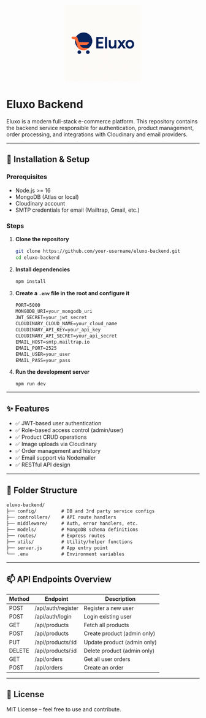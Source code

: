 <p align="center">
  <img src="./assets/eluxo-logo.png" alt="Eluxo Logo" width="200"/>
</p>

# Eluxo Backend

Eluxo is a modern full-stack e-commerce platform. This repository contains the backend service responsible for authentication, product management, order processing, and integrations with Cloudinary and email providers.

---

## 🧰 Installation & Setup

### Prerequisites

- Node.js >= 16
- MongoDB (Atlas or local)
- Cloudinary account
- SMTP credentials for email (Mailtrap, Gmail, etc.)

### Steps

1. **Clone the repository**

   ```bash
   git clone https://github.com/your-username/eluxo-backend.git
   cd eluxo-backend
   ```

2. **Install dependencies**

   ```bash
   npm install
   ```

3. **Create a `.env` file in the root and configure it**

   ```
   PORT=5000
   MONGODB_URI=your_mongodb_uri
   JWT_SECRET=your_jwt_secret
   CLOUDINARY_CLOUD_NAME=your_cloud_name
   CLOUDINARY_API_KEY=your_api_key
   CLOUDINARY_API_SECRET=your_api_secret
   EMAIL_HOST=smtp.mailtrap.io
   EMAIL_PORT=2525
   EMAIL_USER=your_user
   EMAIL_PASS=your_pass
   ```

4. **Run the development server**
   ```bash
   npm run dev
   ```

---

## ✨ Features

- ✅ JWT-based user authentication
- ✅ Role-based access control (admin/user)
- ✅ Product CRUD operations
- ✅ Image uploads via Cloudinary
- ✅ Order management and history
- ✅ Email support via Nodemailer
- ✅ RESTful API design

---

## 📁 Folder Structure

```
eluxo-backend/
├── config/         # DB and 3rd party service configs
├── controllers/    # API route handlers
├── middleware/     # Auth, error handlers, etc.
├── models/         # MongoDB schema definitions
├── routes/         # Express routes
├── utils/          # Utility/helper functions
├── server.js       # App entry point
└── .env            # Environment variables
```

---

## 📫 API Endpoints Overview

| Method | Endpoint           | Description                 |
| ------ | ------------------ | --------------------------- |
| POST   | /api/auth/register | Register a new user         |
| POST   | /api/auth/login    | Login existing user         |
| GET    | /api/products      | Fetch all products          |
| POST   | /api/products      | Create product (admin only) |
| PUT    | /api/products/:id  | Update product (admin only) |
| DELETE | /api/products/:id  | Delete product (admin only) |
| GET    | /api/orders        | Get all user orders         |
| POST   | /api/orders        | Create an order             |

---

## 🪪 License

MIT License – feel free to use and contribute.
